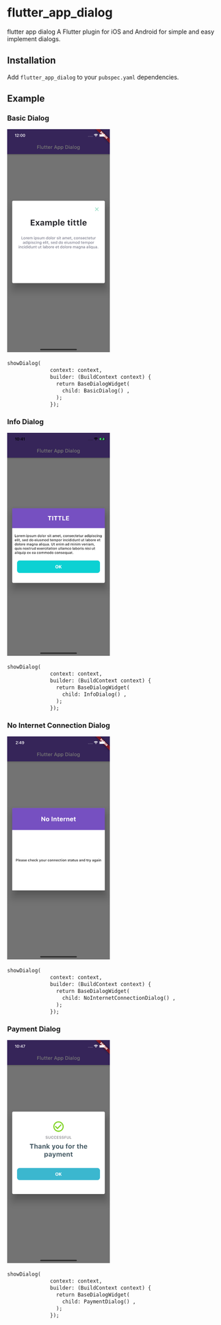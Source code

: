 # flutter_app_dialog

flutter app dialog
A Flutter plugin for iOS and Android for simple and easy implement dialogs.

## Installation

Add `flutter_app_dialog` to your `pubspec.yaml` dependencies. 
## Example
### Basic Dialog
<img src="https://github.com/Nhattandev/flutter_app_dialog/blob/master/flutter_app_dialog/doc/basic_dialog.png?raw=true" width="240"/>

```
showDialog(
              context: context,
              builder: (BuildContext context) {
                return BaseDialogWidget(
                  child: BasicDialog() ,
                );
              });
```
### Info Dialog
<img src="https://github.com/Nhattandev/flutter_app_dialog/blob/master/flutter_app_dialog/doc/info_dialog.png?raw=true" width="240"/>

```
showDialog(
              context: context,
              builder: (BuildContext context) {
                return BaseDialogWidget(
                  child: InfoDialog() ,
                );
              });
```
### No Internet Connection Dialog
<img src="https://github.com/Nhattandev/flutter_app_dialog/blob/master/flutter_app_dialog/doc/no_internet_connection.png?raw=true" width="240"/>

```
showDialog(
              context: context,
              builder: (BuildContext context) {
                return BaseDialogWidget(
                  child: NoInternetConnectionDialog() ,
                );
              });
```
### Payment Dialog
<img src="https://github.com/Nhattandev/flutter_app_dialog/blob/master/flutter_app_dialog/doc/payment_dialog.png?raw=true" width="240"/>

```
showDialog(
              context: context,
              builder: (BuildContext context) {
                return BaseDialogWidget(
                  child: PaymentDialog() ,
                );
              });
```